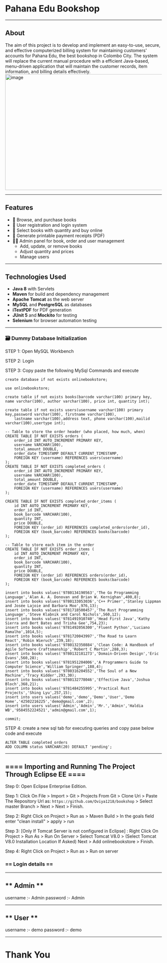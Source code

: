 # Pahana Edu Bookshop

---
## About
The aim of this project is to develop and implement an easy-to-use, secure, and effective computerized billing system for maintaining customers' accounts for Pahana Edu, the best bookshop in Colombo City. The system will replace the current manual procedure with a efficient Java-based, menu-driven application that will maintain the customer records, item information, and billing details effectively.  
<img width="827" height="373" alt="image" src="https://github.com/user-attachments/assets/1bd544ec-b73e-4c6d-bc14-234b0b12dba3" />

---

## Features

- 📖 Browse, and purchase books
- 👤 User registration and login system
- 🛒 Select books with quantity and buy online
- 🧾 Generate printable payment receipts (PDF)
- 🧑‍💼 Admin panel for book, order and user management
  - Add, update, or remove books
  - Adjust quantity and prices
  - Manage users

---

## Technologies Used

- **Java 8** with Servlets  
- **Maven** for build and dependency management  
- **Apache Tomcat** as the web server  
- **MySQL** and **PostgreSQL** as databases  
- **iTextPDF** for PDF generation  
- **JUnit 5** and **Mockito** for testing  
- **Selenium** for browser automation testing  

---

###  🗃️ Dummy Database Initialization

STEP 1: Open MySQL Workbench

STEP 2: Login

STEP 3: Copy paste the following MySql Commands and execute

```MySQL
create database if not exists onlinebookstore;

use onlinebookstore;

create table if not exists books(barcode varchar(100) primary key, name varchar(100), author varchar(100), price int, quantity int);

create table if not exists users(username varchar(100) primary key,password varchar(100), firstname varchar(100),
    lastname varchar(100),address text, phone varchar(100),mailid varchar(100),usertype int);
    
-- Table to store the order header (who placed, how much, when)
CREATE TABLE IF NOT EXISTS orders (
    order_id INT AUTO_INCREMENT PRIMARY KEY,
    username VARCHAR(100),
    total_amount DOUBLE,
    order_date TIMESTAMP DEFAULT CURRENT_TIMESTAMP,
    FOREIGN KEY (username) REFERENCES users(username)
);
CREATE TABLE IF NOT EXISTS completed_orders (
    order_id INT AUTO_INCREMENT PRIMARY KEY,
    username VARCHAR(100),
    total_amount DOUBLE,
    order_date TIMESTAMP DEFAULT CURRENT_TIMESTAMP,
    FOREIGN KEY (username) REFERENCES users(username)
);

CREATE TABLE IF NOT EXISTS completed_order_items (
    id INT AUTO_INCREMENT PRIMARY KEY,
    order_id INT,
    book_barcode VARCHAR(100),
    quantity INT,
    price DOUBLE,
    FOREIGN KEY (order_id) REFERENCES completed_orders(order_id),
    FOREIGN KEY (book_barcode) REFERENCES books(barcode)
);

-- Table to store each item in the order
CREATE TABLE IF NOT EXISTS order_items (
    id INT AUTO_INCREMENT PRIMARY KEY,
    order_id INT,
    book_barcode VARCHAR(100),
    quantity INT,
    price DOUBLE,
    FOREIGN KEY (order_id) REFERENCES orders(order_id),
    FOREIGN KEY (book_barcode) REFERENCES books(barcode)
);

insert into books values('9780134190563','The Go Programming Language','Alan A. A. Donovan and Brian W. Kernighan',400,8);
insert into books values('9780133053036','C++ Primer','Stanley Lippman and Josée Lajoie and Barbara Moo',976,13);
insert into books values('9781718500457','The Rust Programming Language','Steve Klabnik and Carol Nichols',560,12);
insert into books values('9781491910740','Head First Java','Kathy Sierra and Bert Bates and Trisha Gee',754,23);
insert into books values('9781492056300','Fluent Python','Luciano Ramalho',1014,5);
insert into books values('9781720043997','The Road to Learn React','Robin Wieruch',239,18);
insert into books values('9780132350884','Clean Code: A Handbook of Agile Software Craftsmanship','Robert C Martin',288,3);
insert into books values('9780132181273','Domain-Driven Design','Eric Evans',560,28);
insert into books values('9781951204006','A Programmers Guide to Computer Science','William Springer',188,4);
insert into books values('9780316204552','The Soul of a New Machine','Tracy Kidder',293,30);
insert into books values('9780132778046','Effective Java','Joshua Bloch',368,21);
insert into books values('9781484255995','Practical Rust Projects','Shing Lyu',257,15);
insert into users values('demo','demo','Demo','User','Demo Home','42502216225','demo@gmail.com',2);
insert into users values('Admin','Admin','Mr.','Admin','Haldia WB','9584552224521','admin@gmail.com',1);

commit;
```
STEP 4: create a new sql tab for executing queries and copy pase below code and execute

```MySQL
ALTER TABLE completed_orders
ADD COLUMN status VARCHAR(20) DEFAULT 'pending';

```
---

## ====  Importing and Running The Project Through Eclipse EE ====

Step 0: Open Eclipse Enterprise Edition. 

Step 1: Click On File > Import > Git > Projects From Git > Clone Uri > Paste The Repository Url as:
```https://github.com/Oviya1218/bookshop``` > Select master Branch > Next > Next > Finish.

Step 2: Right Click on Project > Run as > Maven Build > In the goals field enter "clean install" > apply > run

Step 3: [Only If Tomcat Server is not configured in Eclipse] : Right Click On Project > Run As > Run On Server > Select Tomcat V8.0 > (Select Tomcat V8.0 Installation Location If Asked) Next > Add onlinebookstore > Finish.

Step 4: Right Click on Project > Run as > Run on server

### == Login details ==
---
** Admin **
---
username :- Admin
password :- Admin

---
 ** User **
---
username :- demo
password :- demo

---
# Thank You

